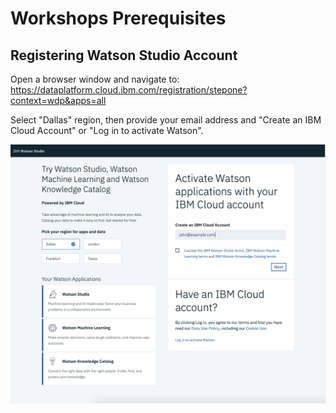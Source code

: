 # Workshops Prerequisites

## Registering Watson Studio Account

Open a browser window and navigate to: https://dataplatform.cloud.ibm.com/registration/stepone?context=wdp&apps=all

Select "Dallas" region, then provide your email address and "Create an IBM Cloud Account" or "Log in to activate Watson".

![Watson Studio Registration](./images/ws-registration.png)

